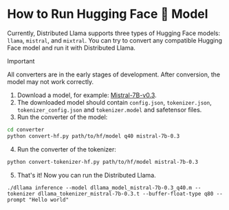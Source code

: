 # How to Run Hugging Face 🤗 Model

Currently, Distributed Llama supports three types of Hugging Face models: `llama`, `mistral`, and `mixtral`. You can try to convert any compatible Hugging Face model and run it with Distributed Llama.

> [!IMPORTANT]
> All converters are in the early stages of development. After conversion, the model may not work correctly.

1. Download a model, for example: [Mistral-7B-v0.3](https://huggingface.co/mistralai/Mistral-7B-v0.3/tree/main).
2. The downloaded model should contain `config.json`, `tokenizer.json`, `tokenizer_config.json` and `tokenizer.model` and safetensor files.
3. Run the converter of the model:
```sh
cd converter
python convert-hf.py path/to/hf/model q40 mistral-7b-0.3
```
4. Run the converter of the tokenizer:
```sh
python convert-tokenizer-hf.py path/to/hf/model mistral-7b-0.3
```
5. That's it! Now you can run the Distributed Llama.
```
./dllama inference --model dllama_model_mistral-7b-0.3_q40.m --tokenizer dllama_tokenizer_mistral-7b-0.3.t --buffer-float-type q80 --prompt "Hello world"
```
